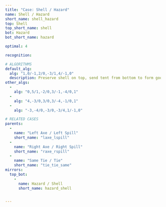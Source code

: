 ```yaml
---
title: "Case: Shell / Hazard"
name: Shell / Hazard
short_name: shell_hazard
top: Shell
top_short_name: shell
bot: Hazard
bot_short_name: hazard

optimal: 4

recognition:

# ALGORITHMS
default_alg:
  alg: "1,0/-1,2/0,-3/1,4/-1,0"
  description: Preserve shell on top, send tent from bottom to form good axe/spill.
other_algs:
  -
    alg: "0,5/1,-2/0,3/-1,-4/0,1"
  -
    alg: "4,-3/0,3/0,3/-4,-1/0,1"
  -
    alg: "-3,-4/0,-3/0,-3/4,1/-1,0"

# RELATED CASES
parents:
  -
    name: "Left Axe / Left Spill"
    short_name: "laxe_lspill"
  -
    name: "Right Axe / Right Spill"
    short_name: "raxe_rspill"
  -
    name: "Same Tie / Tie"
    short_name: "tie_tie_same"
mirrors:
  top_bot:
    -
      name: Hazard / Shell
      short_name: hazard_shell


---
```


